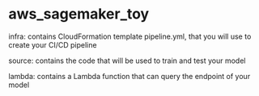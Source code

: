 # aws_sagemaker_toy


infra: contains CloudFormation template pipeline.yml, that you will use to create your CI/CD pipeline

source: contains the code that will be used to train and test your model

lambda: contains a Lambda function that can query the endpoint of your model
